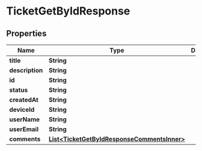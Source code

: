 

# TicketGetByIdResponse


## Properties

| Name | Type | Description | Notes |
|------------ | ------------- | ------------- | -------------|
|**title** | **String** |  |  [optional] |
|**description** | **String** |  |  [optional] |
|**id** | **String** |  |  [optional] |
|**status** | **String** |  |  [optional] |
|**createdAt** | **String** |  |  [optional] |
|**deviceId** | **String** |  |  [optional] |
|**userName** | **String** |  |  [optional] |
|**userEmail** | **String** |  |  [optional] |
|**comments** | [**List&lt;TicketGetByIdResponseCommentsInner&gt;**](TicketGetByIdResponseCommentsInner.md) |  |  [optional] |



